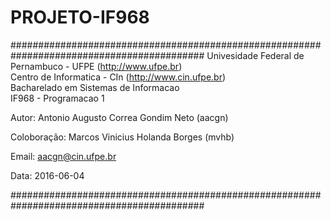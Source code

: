 # PROJETO-IF968

###########################################################################################
 Univesidade Federal de Pernambuco - UFPE (http://www.ufpe.br)                            
 Centro de Informatica - CIn (http://www.cin.ufpe.br)                                     
 Bacharelado em Sistemas de Informacao                                                     
 IF968 - Programacao 1                                                                    
                                                                                           
 Autor:    Antonio Augusto Correa Gondim Neto (aacgn)
 
 Coloboração: Marcos Vinicius Holanda Borges (mvhb)
                                                                                           
                                                                                           
 Email:    aacgn@cin.ufpe.br                                                               
                                                                                           
                                                                                           
 Data:        2016-06-04                                                                   
                                                                                           
###########################################################################################

